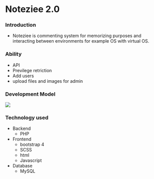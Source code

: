 # Noteziee 2.0

### Introduction
- Noteziee is commenting system for memorizing purposes and interacting between environments for example OS with virtual OS.

### Ability
- API
- Previlege retriction
- Add users
- upload files and images for admin

### Development Model
![](https://i.imgur.com/aGnF1BX.png)


### Technology used
- Backend
    - PHP
- Frontend
    - bootstrap 4
    - SCSS
    - html
    - Javascript
- Database
    - MySQL
